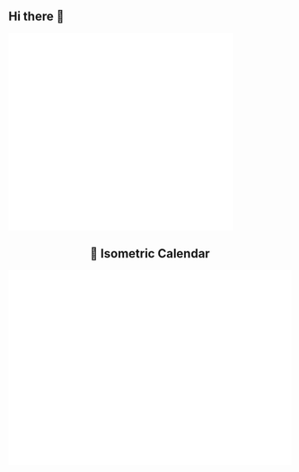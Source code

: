 ## Hi there 👋

<img align="center" src="/github-metrics.svg" alt="Metrics" width="400">


<h2 align="center">📅 Isometric Calendar</h2>
<p align="center">
  <img src="./isometric-calendar.svg" alt="Isometric calendar" />
</p>


<!--
**CristianEstebanJimenezDurango/CristianEstebanJimenezDurango** is a ✨ _special_ ✨ repository because its `README.md` (this file) appears on your GitHub profile.

Here are some ideas to get you started:

- 🔭 I’m currently working on ...
- 🌱 I’m currently learning ...
- 👯 I’m looking to collaborate on ...
- 🤔 I’m looking for help with ...
- 💬 Ask me about ...
- 📫 How to reach me: ...
- 😄 Pronouns: ...
- ⚡ Fun fact: ...
-->
